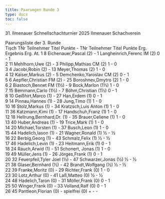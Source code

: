 ```yaml
---
title: Paarungen Runde 3
type: docs
toc: false
---
```


<runde>
31. Ilmenauer Schnellschachturnier 2025
Ilmenauer Schachverein

Paarungsliste der 3. Runde  
Tisch	TNr	Teilnehmer	Titel	Punkte	-	TNr	Teilnehmer	Titel	Punkte	Erg.	Ergebnis	Erg.	At.
1	8	Eichenauer,Pascal		(2)	-	1	Langheinrich,Ferenc	IM	(2)	0	-	1	 
2	11	Mehlhorn,Uwe		(2)	-	3	Philipp,Mathias	CM	(2)	1	-	0	 
3	4	Jacobi,Robin		(2)	-	13	Meyer,Thomas		(2)	1	-	0	 
4	12	Kaiser,Markus		(2)	-	5	Demchenko,Yaroslav	CM	(2)	0	-	1	 
5	6	Aepfler,Christian	FM	(2)	-	25	Boroshnev,Dmytro		(2)	1	-	0	 
6	2	Biastoch,Bennet	FM	(1½)	-	9	Bock,Marlon		(1½)	1	-	0	 
7	15	Bemmann,Carlo		(1½)	-	7	Böhm,Christian		(1½)	0	-	1	 
8	10	Geißhirt,Marco		(1)	-	27	Han,Erdem		(1)	0	-	1	 
9	14	Pinnau,Hannes		(1)	-	28	Jung,Timo		(1)	1	-	0	 
10	16	Stolz,Markus		(1)	-	34	Kratzsch,Luis Anton		(1)	1	-	0	 
11	36	Katzmann,Kimi		(1)	-	17	Handschuh,Franz		(1)	1	-	0	 
12	18	Hellrung,Bernhard,Dr.		(1)	-	35	Brauer,Celiene		(1)	1	-	0	 
13	40	Huber,Andreas		(1)	-	19	Trice,Mark		(1)	1	-	0	 
14	20	Michael,Torsten		(1)	-	37	Busch,Leon		(1)	1	-	0	 
15	44	Hadelich,Iason		(1)	-	21	Wagner,Ronald		(1)	½	-	½	 
16	22	Berbig,Georg		(1)	-	43	Schmalz,Felix		(1)	½	-	½	 
17	46	Hadelich,Levin		(1)	-	23	Heitmann,Erik		(1)	0	-	1	 
18	24	Rauch,Arwid		(1)	-	51	Schonert, Jonas		(1)	1	-	0	 
19	49	Müller,Jens		(1)	-	26	Jörges,Frank		(1)	0	-	1	 
20	32	Feuerpfeil,Tyler Joel		(½)	-	47	Schwarzer,Jonas		(½)	½	-	½	 
21	38	Glaser,Bernhard		(½)	-	42	Brandt,Wolfgang		(½)	½	-	½	 
22	39	Franke,Moritz		(0)	-	29	Richter,Frank		(0)	1	-	0	 
23	30	Lotz,Arthur		(0)	-	41	Laß,Matteo		(0)	½	-	½	 
24	48	Hadelich,Taron		(0)	-	31	Möller,Frank		(0)	0	-	1	 
25	50	Winger,Frank		(0)	-	33	Volland,Ralf		(0)	0	-	1	 
26	45	Pantleon,Florian		(0)	-		spielfrei		(0)	+	-	-	 
</runde>